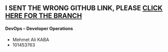 ## I SENT THE WRONG GITHUB LINK, PLEASE [CLICK HERE FOR THE BRANCH](https://github.com/kabamehmetali/comp3104/tree/dep-inclusions/exercise05)

#### DevOps – Developer Operations

- Mehmet Ali KABA 
- 101453763
